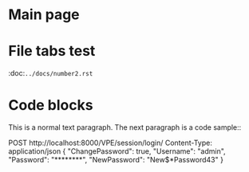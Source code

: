 Main page
=========

File tabs test
==============

:doc:`../docs/number2.rst`


Code blocks
===========

This is a normal text paragraph. The next paragraph is a code sample::

  POST http://localhost:8000/VPE/session/login/
  Content-Type: application/json
  {
    "ChangePassword": true,
    "Username": "admin",
    "Password": "********",
    "NewPassword": "New$*Password43"
  }

